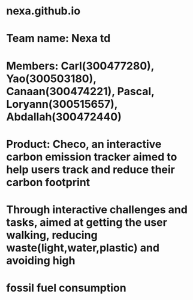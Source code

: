 # nexa.github.io
# Team name: Nexa td
# Members: Carl(300477280), Yao(300503180), Canaan(300474221), Pascal, Loryann(300515657), Abdallah(300472440)
# Product: Checo, an interactive carbon emission tracker aimed to help users track and reduce their carbon footprint
# Through interactive challenges and tasks, aimed at getting the user walking, reducing waste(light,water,plastic) and avoiding high
# fossil fuel consumption

